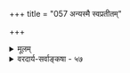 +++
title = "057 अन्यस्मै स्वप्रतीतम्"

+++
<details><summary>मूलम्</summary>

अन्यस्मै स्वप्रतीतं प्रकटयति यया वाक्यवृत्त्याऽनुमानं तत्रोदाहृत्युपेताऽप्यविकलमिह तद्बोधयेन्नोपनीतिः ।  
युक्ता तूदाहृतिस्स्वोपनयनिगमना सप्रतिज्ञादिका वा वक्तव्या वावदूकैस्तदधिकमपि वा संमतेः स्याद्यथेष्टम् ॥ ५७ ॥
</details>

<details><summary>वरदार्य-सर्वाङ्कषा - ५७</summary>

न्यायविस्तरशास्त्रे परार्थानुमानपदवाच्यन्यायावयवस्वरूपं शिक्षयति - अन्यस्मै इत्यादिना । **स्वप्रतीतम्** = स्वेन पूर्वमनुभूतम् **अनुमानम्** = अनुमानरूपम् यया **वाक्यवृत्त्या** = यादृशवाक्यप्रयोगेण प्रकटयति कश्चित्, तत्र **इह** =एतादृशे अन्यस्य बोधनेच्छया वाक्यप्रयोगे प्रसक्ते **उदाहृत्युपेता** = उदाहरणेन सहिता उपनीतिः **अपि** =उपनयप्रयोगोऽपि **अविकलम्** = समग्रं यथा तथा **तत्** = अनुमानम् **बोधयेत्** = ज्ञापयेत्, शिक्षयेद्वा । तथोच्यते - 'यत्तु स्वयमेव पर्वते धूमं पश्यन् यादृशक्रमेण वह्निमनुमिनोति प्रथमम्, अनन्तरमन्यस्मै कस्मैचित् स्वानुभवक्रमं तथैव प्रदर्श्य, तस्याप्यनुमानं शिक्षितुं कतिपयवाक्यानि यदा प्रयुङ्क्ते, तत् ‘परार्थानुमानम्' इति । अत्रत्यः प्रमेयभागः सर्वेषामपि संमत एव । परं तु 'परार्थानुमानम्' इति संज्ञा केवलं सङ्केत इत्यभिप्रायः । अनुमित्यात्मकं ज्ञानं हि सर्वस्यापि स्वार्थमेव किल भवेत् । तत्प्रतिपादकवाक्यश्रवणेन व्युत्पन्नः पुरुषः स्वयमेव तादृशानुभवं प्राप्नोति । तत्र वाक्यप्रयोगः सहकारिमात्रम् । तावता तस्यानुमितिकरणत्वं बहुव्यवहितत्वान्न युक्तमिति सिद्धान्त्याशयः । परं तु वादकेलिषु एतद्वाक्यस्य वादिप्रतिवादिभिः अवश्यं प्रयोगात्, तत्प्राधान्याभिप्रायेण तद्वाक्यसमुदायस्य न्यायसंज्ञकस्य महत्त्वं नैयायिकैरुच्यते ॥ 

तादृशानि न्यायवाक्यानि कतीत्यत्र विप्रतिपत्तीः प्रदर्शयति-युक्तेति । यद्यपि बौद्धोक्तप्रक्रियया उदाहृत्युपेता उपनीतिरेव अनुमित्युपयोगिसर्वार्थप्रतिपादकत्वात् पर्याप्ता । अथापि पक्षसाध्ययोस्साक्षात्संबन्धस्यालाभात् **युक्ता** = औचित्यवती - **सोपनयनिगमना** = उपनयनिगमनवाक्यसहिता सप्रतिज्ञादिका **वा** = प्रतिज्ञावाक्येन युक्ता वा **उदाहृतिस्तु** = उदाहरणवाक्यप्रयोगस्तु **वावदूकैः** = वादकुशलैः **वक्तव्या** = प्रयोक्तव्या । उदाहरणोपनयनमात्रेण साध्यस्य पक्षसंबन्धस्याप्रतीत्या तदर्थं आदौ प्रतिज्ञा वा, अन्ते निगमनं वा आवश्यकम् । तथा च प्रतिज्ञोदाहरणोपनया वा, उदाहरणोपनयनिगमना वा प्रयोक्तव्याः । त्रयस्त्ववयवा 

281. 

603 

[कथारम्भसमर्थनम् ] 

कार्यैर्वा कारणैर्वा स्वगुणत उत वा किञ्चिदस्तीति सिद्धं 

पक्षीकारादियोग्यं, समयनियमितव्यक्तिभेदो न दोषः । सिद्धान्तास्पृष्टचित्तैरिति खलु पशुभिः पामरैर्वाऽनुमेयम् 

नो चेत्, रोचेत कस्मै विषमितमनसे वादसंग्रामकेलिः ॥58॥ 



अत्यन्तमावश्यका इत्याचार्याशयः । **वा** = अथवा संमते **:** = परस्परसमयकरणेन संमतेर्हेतोः **यथेष्टम्** = यथासौकर्यम् यथेष्टम् **तदधिकमपि** = अवयवत्रयादधिकमपि, क्रियाविशेषणं वा, **वावदूकैः** = वादकुशलैः वक्तव्यमिति विपरिणामः । परस्यार्थबोधस्यैव प्रधानोद्देश्यत्वात् अवयवसंख्यानिर्बन्धो न युक्त इत्याशयः । अन्ये तु मध्ये केन, कुतः, कथम्, इत्यादिप्रश्नवाक्यान् क्रोडीकृत्य दशावयवानप्याहुः । एतादृशेष्वल्पविषयेषु विवादपरित्यागो वरमित्याशयः ॥ ५७ ॥
</details>
